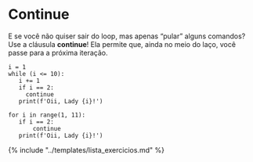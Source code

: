 # Continue

E se você não quiser sair do loop, mas apenas “pular” alguns comandos? Use a cláusula **continue**! Ela permite que, ainda no meio do laço, você passe para a próxima iteração.

```
i = 1
while (i <= 10):
   i += 1
   if i == 2:
     continue
   print(f'Oii, Lady {i}!')
```

```
for i in range(1, 11):
   if i == 2:
       continue
   print(f'Oii, Lady {i}!')
```

{% include "../templates/lista_exercicios.md" %}
